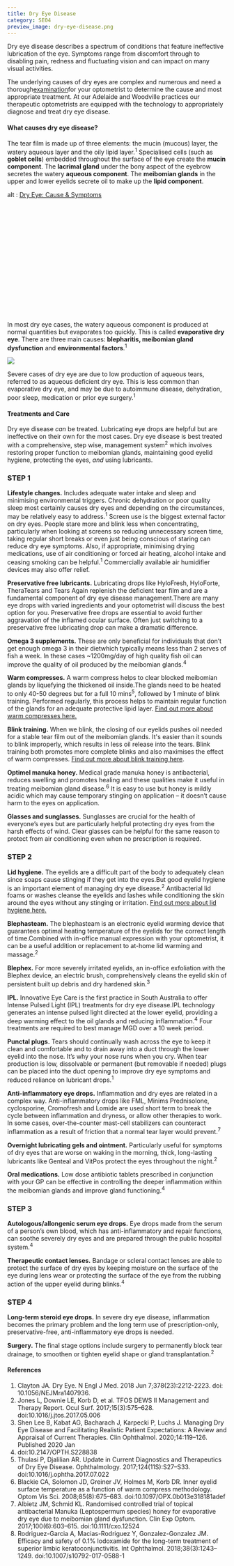 ```yaml
---
title: Dry Eye Disease
category: SE04
preview_image: dry-eye-disease.png
---
```

<div class="employee-heading"> <p>

Dry eye disease describes a spectrum of conditions that feature ineffective lubrication of the eye. Symptoms range from discomfort through to disabling pain, redness and fluctuating vision and can impact on many visual activities.

The underlying causes of dry eyes are complex and numerous and need a thorough[examination](https://www.innovativeeyecare.com.au/what-we-do/eye-exam)for your optometrist to determine the cause and most appropriate treatment. At our Adelaide and Woodville practices our therapeutic optometrists are equipped with the technology to appropriately diagnose and treat dry eye disease.

</p></div>

#### What causes dry eye disease?

The tear film is made up of three elements: the mucin (mucous) layer, the watery aqueous layer and the oily lipid layer.<sup>1</sup> Specialised cells (such as **goblet cells**) embedded throughout the surface of the eye create the **mucin component**. The **lacrimal gland** under the bony aspect of the eyebrow secretes the watery **aqueous component**. The **meibomian glands** in the upper and lower eyelids secrete oil to make up the **lipid component**.

<div class="myWrapper" style="position: relative; padding-bottom: 56.25%; height: 0;"><!--\\\\\\\\\\\\\\\\\\\[if IE]><iframe frameborder="0" type="text/html" src="https://2689-2347.captiv8online.com/animations/embed/one/dry-eye-cause-symptoms?player_width=100%&player_height=100%&site_company_language=34&autostart=false" width="100%" height="100%" style="position:absolute;top:0;left:0;width:100%;height:100%;"></iframe><!\\\\\\\\\\\\\\\\\\\[endif]--><!--\\\\\\\\\\\\\\\\\\\[if !IE]> <--><object data="https://2689-2347.captiv8online.com/animations/embed/one/dry-eye-cause-symptoms?player_width=100%&player_height=100%&site_company_language=34&autostart=false" type="text/html" width="100%" height="100%" style="position:absolute;top:0;left:0;width:100%;height:100%;">  alt : <a href="https://2689-2347.captiv8online.com/animations/embed/one/dry-eye-cause-symptoms?player_width=100%&player_height=100%&site_company_language=34&autostart=false">Dry Eye: Cause & Symptoms</a></object><!--> <!\\\\\\\\\\\\\\\\\\\[endif]--></div>

In most dry eye cases, the watery aqueous component is produced at normal quantities but evaporates too quickly. This is called **evaporative dry eye**. There are three main causes: **blepharitis, meibomian gland dysfunction** and **environmental factors**.<sup>1</sup>

![](/uploads/dry-eye-causes.png)

Severe cases of dry eye are due to low production of aqueous tears, referred to as aqueous deficient dry eye. This is less common than evaporative dry eye, and may be due to autoimmune disease, dehydration, poor sleep, medication or prior eye surgery.<sup>1</sup>

#### Treatments and Care

Dry eye disease *can* be treated. Lubricating eye drops are helpful but are ineffective on their own for the most cases. Dry eye disease is best treated with a comprehensive, step wise, management system<sup>2</sup> which involves restoring proper function to meibomian glands, maintaining good eyelid hygiene, protecting the eyes, *and* using lubricants.

### STEP 1

**Lifestyle changes.** Includes adequate water intake and sleep and minimising environmental triggers. Chronic dehydration or poor quality sleep most certainly causes dry eyes and depending on the circumstances, may be relatively easy to address.<sup>1</sup> Screen use is the biggest external factor on dry eyes. People stare more and blink less when concentrating, particularly when looking at screens so reducing unnecessary screen time, taking regular short breaks or even just being conscious of staring can reduce dry eye symptoms. Also, if appropriate, minimising drying medications, use of air conditioning or forced air heating, alcohol intake and ceasing smoking can be helpful​.<sup>1</sup> Commercially available air humidifier devices may also offer relief.

**Preservative free lubricants.** Lubricating drops like HyloFresh, HyloForte, TheraTears and Tears Again replenish the deficient tear film and are a fundamental component of dry eye disease management.There are many eye drops with varied ingredients and your optometrist will discuss the best option for you. Preservative free drops are essential to avoid further aggravation of the inflamed ocular surface. Often just switching to a preservative free lubricating drop can make a dramatic difference.

**Omega 3 supplements.** These are only beneficial for individuals that don’t get enough omega 3 in their dietwhich typically means less than 2 serves of fish a week. In these cases ~1200mg/day of high quality fish oil can improve the quality of oil produced by the meibomian glands.<sup>4</sup>

**Warm compresses.** A warm compress helps to clear blocked meibomian glands by liquefying the thickened oil inside.The glands need to be heated to only 40-50 degrees but for a full 10 mins<sup>5</sup>, followed by 1 minute of blink training. Performed regularly, this process helps to maintain regular function of the glands for an adequate protective lipid layer. [Find out more about warm compresses here.](https://www.innovativeeyecare.com.au/patient-resources/dry-eye-exercises/)

**Blink training.** When we blink, the closing of our eyelids pushes oil needed for a stable tear film out of the meibomian glands. It's easier than it sounds to blink improperly, which results in less oil release into the tears. Blink training both promotes more complete blinks and also maximises the effect of warm compresses. [Find out more about blink training here](https://www.innovativeeyecare.com.au/patient-resources/dry-eye-exercises/).

**Optimel manuka honey.** Medical grade manuka honey is antibacterial, reduces swelling and promotes healing and these qualities make it useful in treating meibomian gland disease.<sup>6</sup> It is easy to use but honey is mildly acidic which may cause temporary stinging on application – it doesn’t cause harm to the eyes on application.

**Glasses and sunglasses.** Sunglasses are crucial for the health of everyone’s eyes but are particularly helpful protecting dry eyes from the harsh effects of wind. Clear glasses can be helpful for the same reason to protect from air conditioning even when no prescription is required.

### STEP 2

**Lid hygiene.** The eyelids are a difficult part of the body to adequately clean since soaps cause stinging if they get into the eyes.But good eyelid hygiene is an important element of managing dry eye disease.<sup>2</sup> Antibacterial lid foams or washes cleanse the eyelids and lashes while conditioning the skin around the eyes without any stinging or irritation. [Find out more about lid hygiene here.](https://www.innovativeeyecare.com.au/patient-resources/dry-eye-exercises/)

**Blephasteam.** The blephasteam is an electronic eyelid warming device that guarantees optimal heating temperature of the eyelids for the correct length of time.Combined with in-office manual expression with your optometrist, it can be a useful addition or replacement to at-home lid warming and massage.<sup>2</sup>

**Blephex.** For more severely irritated eyelids, an in-office exfoliation with the Blephex device, an electric brush, comprehensively cleans the eyelid skin of persistent built up debris and dry hardened skin.<sup>3</sup>

**IPL.** Innovative Eye Care is the first practice in South Australia to offer Intense Pulsed Light (IPL) treatments for dry eye disease.IPL technology generates an intense pulsed light directed at the lower eyelid, providing a deep warming effect to the oil glands and reducing inflammation.<sup>4</sup> Four treatments are required to best manage MGD over a 10 week period.

**Punctal plugs.** Tears should continually wash across the eye to keep it clean and comfortable and to drain away into a duct through the lower eyelid into the nose. It’s why your nose runs when you cry. When tear production is low, dissolvable or permanent (but removable if needed) plugs can be placed into the duct opening to improve dry eye symptoms and reduced reliance on lubricant drops.<sup>1</sup>

**Anti-inflammatory eye drops.** Inflammation and dry eyes are related in a complex way. Anti-inflammatory drops like FML, Minims Prednisolone, cyclosporine, Cromofresh and Lomide are used short term to break the cycle between inflammation and dryness, or allow other therapies to work. In some cases, over-the-counter mast-cell stabilizers can counteract inflammation as a result of friction that a normal tear layer would prevent.<sup>7</sup>

**Overnight lubricating gels and ointment.** Particularly useful for symptoms of dry eyes that are worse on waking in the morning, thick, long-lasting lubricants like Genteal and VitPos protect the eyes throughout the night.<sup>2</sup>

**Oral medications.** Low dose antibiotic tablets prescribed in conjunction with your GP can be effective in controlling the deeper inflammation within the meibomian glands and improve gland functioning.<sup>4</sup>

### STEP 3

**Autologous/allongenic serum eye drops.** Eye drops made from the serum of a person’s own blood, which has anti-inflammatory and repair functions, can soothe severely dry eyes and are prepared through the public hospital system.<sup>4</sup>

**Therapeutic contact lenses.** Bandage or scleral contact lenses are able to protect the surface of dry eyes by keeping moisture on the surface of the eye during lens wear or protecting the surface of the eye from the rubbing action of the upper eyelid during blinks.<sup>4<sup>

### STEP 4

**Long-term steroid eye drops.** In severe dry eye disease, inflammation becomes the primary problem and the long term use of prescription-only, preservative-free, anti-inflammatory eye drops is needed.

**Surgery.** The final stage options include surgery to permanently block tear drainage, to smoothen or tighten eyelid shape or gland transplantation.<sup>2</sup>

#### References

1. Clayton JA. Dry Eye. N Engl J Med. 2018 Jun 7;378(23):2212-2223. doi: 10.1056/NEJMra1407936.
2. Jones L, Downie LE, Korb D, et al. TFOS DEWS II Management and Therapy Report. Ocul Surf. 2017;15(3):575–628. doi:10.1016/j.jtos.2017.05.006
3. Shen Lee B, Kabat AG, Bacharach J, Karpecki P, Luchs J. Managing Dry Eye Disease and Facilitating Realistic Patient Expectations: A Review and Appraisal of Current Therapies. Clin Ophthalmol. 2020;14:119–126. Published 2020 Jan
4. doi:10.2147/OPTH.S228838
5. Thulasi P, Djalilian AR. Update in Current Diagnostics and Therapeutics of Dry Eye Disease. Ophthalmology. 2017;124(11S):S27–S33. doi:10.1016/j.ophtha.2017.07.022
6. Blackie CA, Solomon JD, Greiner JV, Holmes M, Korb DR. Inner eyelid surface temperature as a function of warm compress methodology. Optom Vis Sci. 2008;85(8):675–683. doi:10.1097/OPX.0b013e318181adef
7. Albietz JM, Schmid KL. Randomised controlled trial of topical antibacterial Manuka (Leptospermum species) honey for evaporative dry eye due to meibomian gland dysfunction. Clin Exp Optom. 2017;100(6):603–615. doi:10.1111/cxo.12524
8. Rodriguez-Garcia A, Macias-Rodriguez Y, Gonzalez-Gonzalez JM. Efficacy and safety of 0.1% lodoxamide for the long-term treatment of superior limbic keratoconjunctivitis. Int Ophthalmol. 2018;38(3):1243–1249. doi:10.1007/s10792-017-0588-1